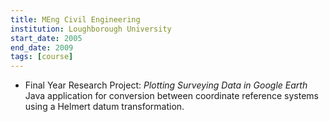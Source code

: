 ```yaml
---
title: MEng Civil Engineering
institution: Loughborough University
start_date: 2005
end_date: 2009
tags: [course]
---
```

- Final Year Research Project: _Plotting Surveying Data in Google Earth_  
  Java application for conversion between coordinate reference systems using a Helmert datum transformation.
